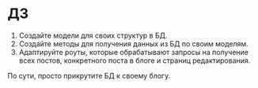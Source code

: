# ДЗ

1. Создайте модели для своих структур в БД.
2. Создайте методы для получения данных из БД по своим моделям.
3. Адаптируйте роуты, которые обрабатывают запросы на получение всех постов, конкретного поста в блоге и страниц редактирования.

По сути, просто прикрутите БД к своему блогу.
